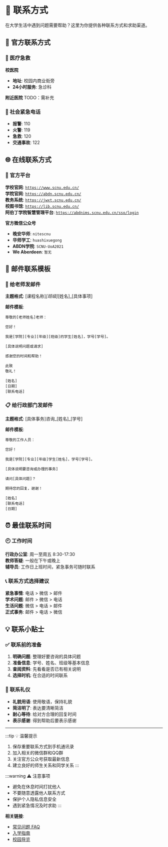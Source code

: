 # 📱 联系方式

在大学生活中遇到问题需要帮助？这里为你提供各种联系方式和求助渠道。

## 🏫 官方联系方式

### 🏥 医疗急救

**校医院**

- **地址**: 校园内商业街旁
- **24小时服务**: 急诊科

**附近医院**
TODO：需补充

### 🚨 社会紧急电话

- **报警**: 110
- **火警**: 119
- **急救**: 120
- **交通事故**: 122

## 🌐 在线联系方式

### 📱 官方平台

**学校官网**: [`https://www.scnu.edu.cn/`](https://www.scnu.edu.cn/)  
**学院官网**: [`https://abdn.scnu.edu.cn/`](https://abdn.scnu.edu.cn/)  
**教务系统**: [`https://jwxt.scnu.edu.cn/`](https://jwxt.scnu.edu.cn/)  
**校图书馆**: [`https://lib.scnu.edu.cn/`](https://lib.scnu.edu.cn/)  
**阿伯丁学院智慧管理平台**: [`https://abdnims.scnu.edu.cn/sso/login`](https://abdnims.scnu.edu.cn/sso/login)

**官方微信公众号**

- **晚安华师**: `nitescnu`
- **华师学工**: `huashixuegong`
- **ABDN学院**: `SCNU-UoA2021`
- **We Aberdeen**: `暂无`

## 📧 邮件联系模板

### 📝 给老师发邮件

**主题格式**: [课程名称]_[班级]_[姓名]_[具体事项]

**邮件模板**:

```
尊敬的[老师姓名]老师：

您好！

我是[学院][专业][年级][班级]的学生[姓名]，学号[学号]。

[具体说明问题或请求]

感谢您的时间和帮助！

此致
敬礼！

[姓名]
[日期]
[联系电话]
```

### 📋 给行政部门发邮件

**主题格式**: [具体事务]咨询_[姓名]_[学号]

**邮件模板**:

```
尊敬的工作人员：

您好！

我是[学院][专业][年级]学生[姓名]，学号[学号]。

[具体说明要咨询或办理的事务]

请问[具体问题]？

期待您的回复，谢谢！

[姓名]
[联系电话]
[日期]
```

## ⏰ 最佳联系时间

### 🕘 工作时间

**行政办公室**: 周一至周五 8:30-17:30  
**教师答疑**: 一般在下午或晚上  
**辅导员**: 工作日上班时间，紧急事务可随时联系

### 📞 联系方式选择建议

**紧急事情**: 电话 > 微信 > 邮件  
**学术问题**: 邮件 > 微信 > 电话  
**生活问题**: 微信 > 电话 > 邮件  
**正式事务**: 邮件 > 电话 > 微信

## 💡 联系小贴士

### ✅ 联系前的准备

1. **明确问题**: 整理好要咨询的具体问题
2. **准备信息**: 学号、姓名、班级等基本信息
3. **查阅资料**: 先看看是否已有相关说明
4. **选择时机**: 在合适的时间联系

### 📱 联系礼仪

- **礼貌用语**: 使用敬语，保持礼貌
- **简洁明了**: 表达要清晰简洁
- **耐心等待**: 给对方合理的回复时间
- **表示感谢**: 得到帮助后要表示感谢

---

:::tip 💡 温馨提示
1. 保存重要联系方式到手机通讯录
2. 加入相关的微信群和QQ群
3. 关注官方公众号获取最新信息
4. 建立良好的师生关系和同学关系
:::

:::warning ⚠️ 注意事项
- 避免在休息时间打扰他人
- 不要随意透露他人联系方式
- 保护个人隐私信息安全
- 遇到紧急情况及时求助
:::

**相关链接**:
- [常见问题 FAQ](./faq.md)
- [入学指南](./index.md)
- [校园导览](./campus-tour.md)
